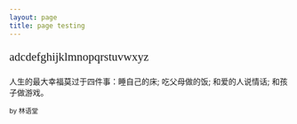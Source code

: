 ```yaml
---
layout: page
title: page testing
---
```



<!-- <img src="/assets/hxy.jpg" alt="bella-and-me" style="margin: 0"><br> -->

<p style="font-family: monaco; font-size: 1.5em;"> adcdefghijklmnopqrstuvwxyz </p>

<p>人生的最大幸福莫过于四件事：睡自己的床; 吃父母做的饭; 和爱的人说情话; 和孩子做游戏。
</p>
<small>by 林语堂 </small>



